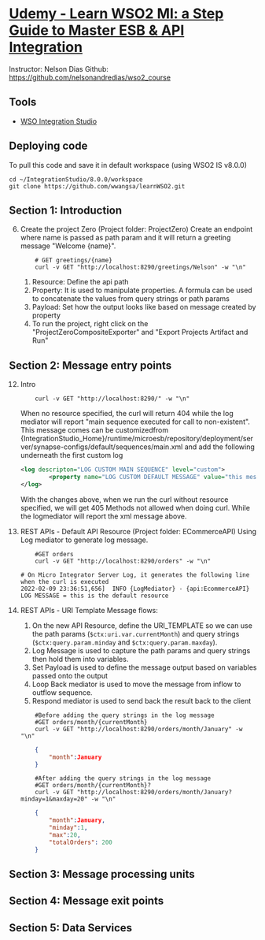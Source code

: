 # [Udemy - Learn WSO2 MI: a Step Guide to Master ESB & API Integration](https://www.udemy.com/course/learn-wso2-mi-a-step-guide-to-master-esb-api-integration/)
Instructor: Nelson Dias
Github: https://github.com/nelsonandredias/wso2_course


## Tools
 * [WSO Integration Studio](https://wso2.com/integration/integration-studio/)

## Deploying code

To pull this code and save it in default workspace (using WSO2 IS v8.0.0)
```shell
cd ~/IntegrationStudio/8.0.0/workspace
git clone https://github.com/wwangsa/learnWSO2.git
```

## Section 1: Introduction

6. Create the project Zero (Project folder: ProjectZero)
	Create an endpoint where name is passed as path param and it will return a greeting message "Welcome {name}".

	```shell
		# GET greetings/{name}
		curl -v GET "http://localhost:8290/greetings/Nelson" -w "\n"
	```

	1. Resource: Define the api path
	2. Property: It is used to manipulate properties. A formula can be used to concatenate the values from query strings or path params
	3. Payload: Set how the output looks like based on message created by property
	4. To run the project, right click on the "ProjectZeroCompositeExporter" and "Export Projects Artifact and Run"
	

## Section 2: Message entry points

12. Intro
	```shell
		curl -v GET "http://localhost:8290/" -w "\n"
	```
	When no resource specified, the curl will return 404 while the log mediator will report "main sequence executed for call to non-existent". This message comes can be customizedfrom
	{IntegrationStudio_Home}/runtime/microesb/repository/deployment/server/synapse-configs/default/sequences/main.xml and add the following underneath the first custom log
	```xml
	<log descripton="LOG CUSTOM MAIN SEQUENCE" level="custom">
            <property name="LOG CUSTOM DEFAULT MESSAGE" value="this messages is part of the default main sequence"/>
    </log>

	```
	With the changes above, when we run the curl without resource specified, we will get 405 Methods not allowed when doing curl. While the logmediator will report the xml message above.

13. REST APIs - Default API Resource (Project folder: ECommerceAPI)
	Using Log mediator to generate log message.

	```shell
		#GET orders
		curl -v GET "http://localhost:8290/orders" -w "\n"
	```

	```shell
	# On Micro Integrator Server Log, it generates the following line when the curl is executed
	2022-02-09 23:36:51,656]  INFO {LogMediator} - {api:EcommerceAPI} LOG MESSAGE = this is the default resource
	```

14. REST APIs - URI Template
	Message flows: 
	1. On the new API Resource, define the URI_TEMPLATE so we can use the path params (`$ctx:uri.var.currentMonth`) and query strings (`$ctx:query.param.minday` and `$ctx:query.param.maxday`). 
	2. Log Message is used to capture the path params and query strings then hold them into variables.
	3. Set Payload is used to define the message output based on variables passed onto the output
	4. Loop Back mediator is used to move the message from inflow to outflow sequence.
	5. Respond mediator is used to send back the result back to the client

	```shell
		#Before adding the query strings in the log message
		#GET orders/month/{currentMonth}
		curl -v GET "http://localhost:8290/orders/month/January" -w "\n"
	```

	```json
		{
        	"month":January
		}
	```

	```shell
		#After adding the query strings in the log message
		#GET orders/month/{currentMonth}?
		curl -v GET "http://localhost:8290/orders/month/January?minday=1&maxday=20" -w "\n"
	```

	```json
		{
			"month":January,
			"minday":1,
			"max":20,
			"totalOrders": 200
		}
	```


## Section 3: Message processing units


## Section 4: Message exit points


## Section 5: Data Services


